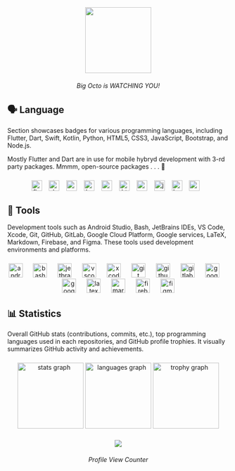 <div align="center">
  <img height="150" src="https://external-content.duckduckgo.com/iu/?u=https%3A%2F%2Fwww.piskelapp.com%2Fstatic%2Fresources%2Fhome%2Ffeatures%2Ffeature-open-source%402x.gif&f=1&nofb=1&ipt=ed6a3e16a50803b6443c46c8a2a0583f606599d6d5ee453bd8f8202ec0fe54fd&ipo=images"  />
</div>

<h6 align="center">Big Octo is WATCHING YOU!</h6>

###

<h2 align="left">🗣️ Language</h2>
<p>Section showcases badges for various programming languages, including Flutter, Dart, Swift, Kotlin, Python, HTML5, CSS3, JavaScript, Bootstrap, and Node.js.</p>
<p>Mostly Flutter and Dart are in use for mobile hybryd development with 3-rd party packages. Mmmm, open-source packages . . . 🍩</p>

###

<div align="center">
  <img src="https://img.shields.io/badge/Flutter-02569B?logo=flutter&logoColor=white&style=for-the-badge" height="24" alt="flutter logo"  />
  <img width="8" />
  <img src="https://img.shields.io/badge/Dart-0175C2?logo=dart&logoColor=white&style=for-the-badge" height="24" alt="dart logo"  />
  <img width="8" />
  <img src="https://img.shields.io/badge/Swift-F05138?logo=swift&logoColor=white&style=for-the-badge" height="24" alt="swift logo"  />
  <img width="8" />
  <img src="https://img.shields.io/badge/Kotlin-7F52FF?logo=kotlin&logoColor=white&style=for-the-badge" height="24" alt="kotlin logo"  />
  <img width="8" />
  <img src="https://img.shields.io/badge/Python-3776AB?logo=python&logoColor=white&style=for-the-badge" height="24" alt="python logo"  />
  <img width="8" />
  <img src="https://img.shields.io/badge/HTML5-E34F26?logo=html5&logoColor=white&style=for-the-badge" height="24" alt="html5 logo"  />
  <img width="8" />
  <img src="https://img.shields.io/badge/CSS3-1572B6?logo=css3&logoColor=white&style=for-the-badge" height="24" alt="css3 logo"  />
  <img width="8" />
  <img src="https://img.shields.io/badge/JavaScript-F7DF1E?logo=javascript&logoColor=black&style=for-the-badge" height="24" alt="javascript logo"  />
  <img width="8" />
  <img src="https://img.shields.io/badge/Bootstrap-7952B3?logo=bootstrap&logoColor=white&style=for-the-badge" height="24" alt="bootstrap logo"  />
  <img width="8" />
  <img src="https://img.shields.io/badge/Node.js-339933?logo=nodedotjs&logoColor=white&style=for-the-badge" height="24" alt="nodejs logo"  />
  <img width="8" />
</div>

###

<h2 align="left">🧰 Tools</h2>
<p>Development tools such as Android Studio, Bash, JetBrains IDEs, VS Code, Xcode, Git, GitHub, GitLab, Google Cloud Platform, Google services, LaTeX, Markdown, Firebase, and Figma. These tools used development environments and platforms.</p>

###

<div align="center">
  <img src="https://skillicons.dev/icons?i=androidstudio" height="32" alt="androidstudio logo"  />
  <img width="16" />
  <img src="https://skillicons.dev/icons?i=bash" height="32" alt="bash logo"  />
  <img width="16" />
  <img src="https://cdn.jsdelivr.net/gh/devicons/devicon/icons/jetbrains/jetbrains-original.svg" height="32" alt="jetbrains logo"  />
  <img width="16" />
  <img src="https://skillicons.dev/icons?i=vscode" height="32" alt="vscode logo"  />
  <img width="16" />
  <img src="https://cdn.jsdelivr.net/gh/devicons/devicon/icons/xcode/xcode-original.svg" height="32" alt="xcode logo"  />
  <img width="16" />
  <img src="https://skillicons.dev/icons?i=git" height="32" alt="git logo"  />
  <img width="16" />
  <img src="https://skillicons.dev/icons?i=github" height="32" alt="github logo"  />
  <img width="16" />
  <img src="https://skillicons.dev/icons?i=gitlab" height="32" alt="gitlab logo"  />
  <img width="16" />
  <img src="https://skillicons.dev/icons?i=gcp" height="32" alt="googlecloud logo"  />
  <img width="16" />
  <img src="https://cdn.jsdelivr.net/gh/devicons/devicon/icons/google/google-original.svg" height="32" alt="google logo"  />
  <img width="16" />
  <img src="https://skillicons.dev/icons?i=latex" height="32" alt="latex logo"  />
  <img width="16" />
  <img src="https://skillicons.dev/icons?i=md" height="32" alt="markdown logo"  />
  <img width="16" />
  <img src="https://skillicons.dev/icons?i=firebase" height="32" alt="firebase logo"  />
  <img width="16" />
  <img src="https://skillicons.dev/icons?i=figma" height="32" alt="figma logo"  />
</div>

###

<h2 align="left">📊 Statistics</h2>
<p>Overall GitHub stats (contributions, commits, etc.), top programming languages used in each repositories, and GitHub profile trophies. It visually summarizes GitHub activity and achievements.</p>

###

<div align="center">
  <img src="https://github-readme-stats.vercel.app/api?username=py10a&hide_title=true&hide_rank=true&show_icons=true&include_all_commits=true&count_private=true&disable_animations=false&locale=en&hide_border=false&order=1&custom_title=Here%20what%20I%20got%20...." height="150" alt="stats graph"  />
  <img src="https://github-readme-stats.vercel.app/api/top-langs?username=py10a&locale=en&hide_title=false&layout=compact&card_width=320&langs_count=6&hide_border=false&order=2" height="150" alt="languages graph"  />
  <img src="https://github-profile-trophy.vercel.app?username=py10a&column=4&row=2&margin-w=8&margin-h=8&no-bg=false&no-frame=false&order=4" height="150" alt="trophy graph"  />
</div>

###

<div align="center">
  <img src="https://profile-counter.glitch.me/py10a/count.svg?"  />
</div>

<h6 align="center">Profile View Counter</h6>

###
